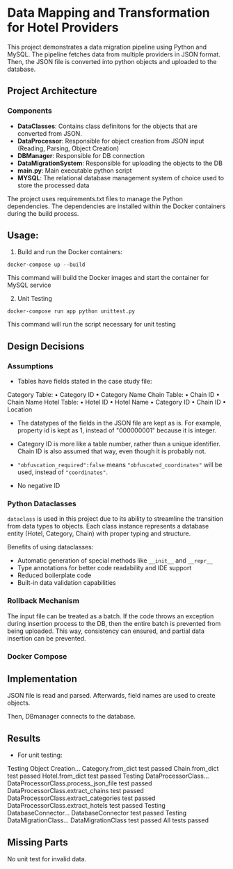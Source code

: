 # Data Mapping and Transformation for Hotel Providers 

This project demonstrates a data migration pipeline using Python and MySQL. The pipeline fetches data from multiple providers in JSON format. Then, the JSON file is converted into python objects and uploaded to the database.


## Project Architecture

### Components

- **DataClasses**: Contains class definitons for the objects that are converted from JSON.
- **DataProcessor**: Responsible for object creation from JSON input (Reading, Parsing, Object Creation)
- **DBManager**: Responsible for DB connection
- **DataMigrationSystem**: Responsible for uploading the objects to the DB
- **main.py**: Main executable python script
- **MYSQL**: The relational database management system of choice used to store the processed data

The project uses requirements.txt files to manage the Python dependencies. The dependencies are installed within the Docker containers during the build process.




## Usage:

1. Build and run the Docker containers:

```
docker-compose up --build
```

This command will build the Docker images and start the container for MySQL service

2. Unit Testing

```
docker-compose run app python unittest.py
```

This command will run the script necessary for unit testing


## Design Decisions

### Assumptions

- Tables have fields stated in the case study file:

Category Table: 
• Category ID 
• Category Name 
Chain Table: 
• Chain ID 
• Chain Name 
Hotel Table: 
• Hotel ID 
• Hotel Name 
• Category ID 
• Chain ID 
• Location 

- The datatypes of the fields in the JSON file are kept as is. For example, property id is kept as 1, instead of "000000001" because it is integer.

- Category ID is more like a table number, rather than a unique identifier. Chain ID is also assumed that way, even though it is probably not. 

- `"obfuscation_required":false` means `"obfuscated_coordinates"` will be used, instead of `"coordinates"`.

- No negative ID 

### Python Dataclasses

`dataclass` is used in this project due to its ability to streamline the transition from data types to objects. Each class instance represents a database entity (Hotel, Category, Chain) with proper typing and structure.

Benefits of using dataclasses:
- Automatic generation of special methods like `__init__` and `__repr__`
- Type annotations for better code readability and IDE support
- Reduced boilerplate code
- Built-in data validation capabilities

### Rollback Mechanism

The input file can be treated as a batch. If the code throws an exception during insertion process to the DB, then the entire batch is prevented from being uploaded. This way, consistency can ensured, and partial data insertion can be prevented.

### Docker Compose


## Implementation

JSON file is read and parsed. Afterwards, field names are used to create objects. 

Then, DBmanager connects to the database.







## Results


* For unit testing:

Testing Object Creation...
Category.from_dict test passed
Chain.from_dict test passed
Hotel.from_dict test passed
Testing DataProcessorClass...
DataProcessorClass.process_json_file test passed
DataProcessorClass.extract_chains test passed
DataProcessorClass.extract_categories test passed
DataProcessorClass.extract_hotels test passed
Testing DatabaseConnector...
DatabaseConnector test passed
Testing DataMigrationClass...
DataMigrationClass test passed
All tests passed




## Missing Parts

No unit test for invalid data.

